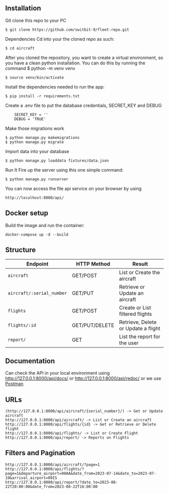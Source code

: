 ## Installation

Git clone this repo to your PC

    $ git clone https://github.com/switbit-9/fleet-repo.git

Dependencies
Cd into your the cloned repo as such:

    $ cd aircraft
After you cloned the repository, you want to create a virtual environment, so you have a clean python installation. You can do this by running the command    $ python -m venv venv
    
    $ source venv/bin/activate
Install the dependencies needed to run the app:
    
    $ pip install -r requirements.txt
Create a .env file to put the database credentials, SECRET_KEY and DEBUG

```
    SECRET_KEY = ''
    DEBUG = 'TRUE'
```

Make those migrations work
    
    $ python manage.py makemigrations
    $ python manage.py migrate
Import data into your database

    $ python manage.py loaddata fixtures/data.json 

Run It
Fire up the server using this one simple command:

    $ python manage.py runserver
You can now access the file api service on your browser by using

    http://localhost:8000/api/

## Docker setup 

Build the image and run the container:

```
docker-compose up -d --build
```

## Structure

| Endpoint                    | HTTP Method | Result                            |
|-----------------------------|-------------|-----------------------------------|
| `aircraft`                  | GET/POST    | List or Create the aircraft       |
| `aircraft/:serial_number`   | GET/PUT     | Retrieve or Update an aircraft    |
| `flights`                   | GET/POST    | Create or List filtered flights   |
| `flights/:id`               | GET/PUT/DELETE | Retrieve, Delete or Update a flight |
| `report/`                   | GET         | List the report for the user       |



## Documentation 

Can check the API in your local environment using  http://127.0.0.1:8000/api/docs/ or http://127.0.0.1:8000/api/redoc/ or we use [Postman](https://www.postman.com/)


## URLs
```
(http://127.0.0.1:8000/api/aircraft/{serial_number}/) -> Get or Update aircraft
http://127.0.0.1:8000/api/aircraft/ -> List or Create an aircraft
http://127.0.0.1:8000/api/flights/{id} -> Get or Retrieve or Delete flight
http://127.0.0.1:8000/api/flights/ -> List or Create Flight
http://127.0.0.1:8000/api/report/ -> Reports on Flights
```

## Filters and Pagination
```
http://127.0.0.1:8000/api/aircraft/?page=1
http://127.0.0.1:8000/api/flights/?page=1&departure_airport=00AA&date_from=2023-07-14&date_to=2023-07-19&arrival_airport=00IS
http://127.0.0.1:8000/api/report/?date_to=2023-08-22T20:00:00&date_from=2023-08-22T16:00:00
```
